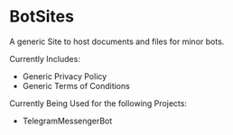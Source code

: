 # BotSites

A generic Site to host documents and files for minor bots.

Currently Includes:

- Generic Privacy Policy
- Generic Terms of Conditions

Currently Being Used for the following Projects:

- TelegramMessengerBot
